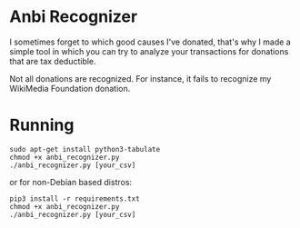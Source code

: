 # Anbi Recognizer

I sometimes forget to which good causes I've donated, that's why I made a simple tool in which you
can try to analyze your transactions for donations that are tax deductible.

Not all donations are recognized. For instance, it fails to recognize my WikiMedia Foundation donation.

# Running

```
sudo apt-get install python3-tabulate
chmod +x anbi_recognizer.py
./anbi_recognizer.py [your_csv]
```

or for non-Debian based distros:

```
pip3 install -r requirements.txt
chmod +x anbi_recognizer.py
./anbi_recognizer.py [your_csv]
```
